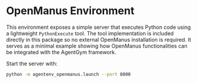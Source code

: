# OpenManus Environment

This environment exposes a simple server that executes Python code using a
lightweight `PythonExecute` tool. The tool implementation is included directly
in this package so no external OpenManus installation is required. It serves as
a minimal example showing how OpenManus functionalities can be integrated with
the AgentGym framework.

Start the server with:

```bash
python -m agentenv_openmanus.launch --port 8000
```
